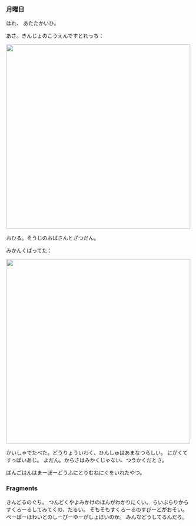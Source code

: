 ### 月曜日

はれ、 あたたかいひ。

あさ。きんじょのこうえんですとれっち：

<img src="https://i.imgur.com/CU0Ocyr.jpg" width="500">

おひる。そうじのおばさんとざつだん。

みかんくばってた：

<img src="https://i.imgur.com/IQ44FWW.jpg" width="500">

かいしゃでたべた。どうりょういわく、ひんしゅはあまなつらしい。
にがくてすっぱいあじ。
よだん。からさはみかくじゃない、つうかくだとさ。

ばんごはんはまーぼーどうふにとりむねにくをいれたやつ。

### Fragments

きんどるのぐち。
つんどくやよみかけのほんがわかりにくい。
らいぶらりからすくろーるしてみてくの、だるい。
そもそもすくろーるのすぴーどがおそい。
ぺーぱーほわいとのしーぴーゆーがしょぼいのか。
みんなどうしてるんだろ。